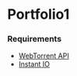 # Portfolio1

### Requirements
* [WebTorrent API](https://webtorrent.io/docs)
* [Instant IO](https://github.com/feross/instant.io)
